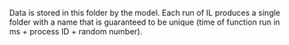 Data is stored in this folder by the model. Each run of IL produces a single folder with a name that is guaranteed to be unique (time of function run in ms + process ID + random number).
